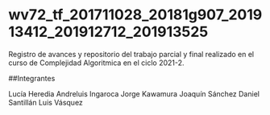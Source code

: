# wv72_tf_201711028_20181g907_201913412_201912712_201913525
Registro de avances y repositorio del trabajo parcial y final realizado en el curso de Complejidad Algoritmica en el ciclo 2021-2.

##Integrantes

Lucía Heredia
Andreluis Ingaroca
Jorge Kawamura
Joaquín Sánchez
Daniel Santillán
Luis Vásquez
